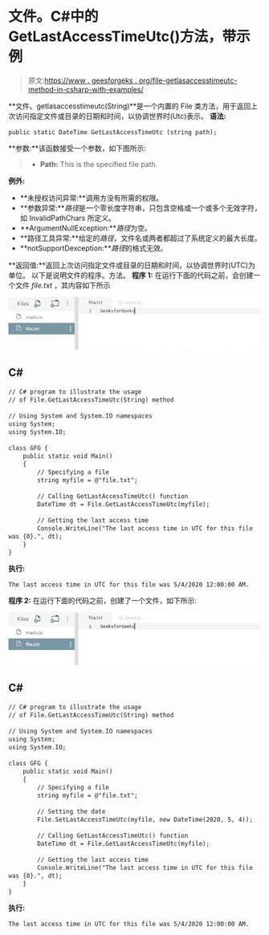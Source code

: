 # 文件。C#中的 GetLastAccessTimeUtc()方法，带示例

> 原文:[https://www . geesforgeks . org/file-getlasaccesstimeutc-method-in-csharp-with-examples/](https://www.geeksforgeeks.org/file-getlastaccesstimeutc-method-in-csharp-with-examples/)

**文件。getlasaccesstimeutc(String)**是一个内置的 File 类方法，用于返回上次访问指定文件或目录的日期和时间，以协调世界时(Utc)表示。
**语法:**

```
public static DateTime GetLastAccessTimeUtc (string path);
```

**参数:**该函数接受一个参数，如下图所示:

> *   **Path:** This is the specified file path.

**例外:**

*   **未授权访问异常:**调用方没有所需的权限。
*   **参数异常:***路径*是一个零长度字符串，只包含空格或一个或多个无效字符，如 InvalidPathChars 所定义。
*   **ArgumentNullException:***路径*为空。
*   **路径工具异常:**给定的*路径*，文件名或两者都超过了系统定义的最大长度。
*   **notSupportDexception:***路径*的格式无效。

**返回值:**返回上次访问指定文件或目录的日期和时间，以协调世界时(UTC)为单位。
以下是说明文件的程序。方法。
**程序 1:** 在运行下面的代码之前，会创建一个文件 *file.txt* ，其内容如下所示

![file.txt](img/e30364ee2029737d20ae9f2d8b5c234a.png)

## C#

```
// C# program to illustrate the usage
// of File.GetLastAccessTimeUtc(String) method

// Using System and System.IO namespaces
using System;
using System.IO;

class GFG {
    public static void Main()
    {
        // Specifying a file
        string myfile = @"file.txt";

        // Calling GetLastAccessTimeUtc() function
        DateTime dt = File.GetLastAccessTimeUtc(myfile);

        // Getting the last access time
        Console.WriteLine("The last access time in UTC for this file was {0}.", dt);
    }
}
```

**执行:**

```
The last access time in UTC for this file was 5/4/2020 12:00:00 AM.
```

**程序 2:** 在运行下面的代码之前，创建了一个文件，如下所示:

![file.txt](img/e30364ee2029737d20ae9f2d8b5c234a.png)

## C#

```
// C# program to illustrate the usage
// of File.GetLastAccessTimeUtc(String) method

// Using System and System.IO namespaces
using System;
using System.IO;

class GFG {
    public static void Main()
    {
        // Specifying a file
        string myfile = @"file.txt";

        // Setting the date
        File.SetLastAccessTimeUtc(myfile, new DateTime(2020, 5, 4));

        // Calling GetLastAccessTimeUtc() function
        DateTime dt = File.GetLastAccessTimeUtc(myfile);

        // Getting the last access time
        Console.WriteLine("The last access time in UTC for this file was {0}.", dt);
    }
}
```

**执行:**

```
The last access time in UTC for this file was 5/4/2020 12:00:00 AM.
```
